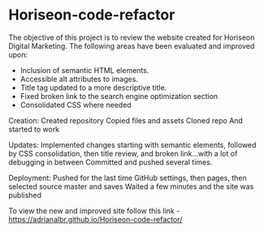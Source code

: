 # Horiseon-code-refactor

The objective of this project is to review the website created for Horiseon Digital Marketing. The following areas have been evaluated and improved upon:

- Inclusion of semantic HTML elements.
- Accessible alt attributes to images.
- Title tag updated to a more descriptive title.
- Fixed broken link to the search engine optimization section
- Consolidated CSS where needed

Creation:
Created repository
Copied files and assets
Cloned repo
And started to work

Updates:
Implemented changes starting with semantic elements, followed by CSS consolidation, then title review, and broken link…with a lot of debugging in between
Committed and pushed several times.

Deployment:
Pushed for the last time
GitHub settings, then pages, then selected source master and saves
Waited a few minutes and the site was published

To view the new and improved site follow this link - https://adrianalbr.github.io/Horiseon-code-refactor/
